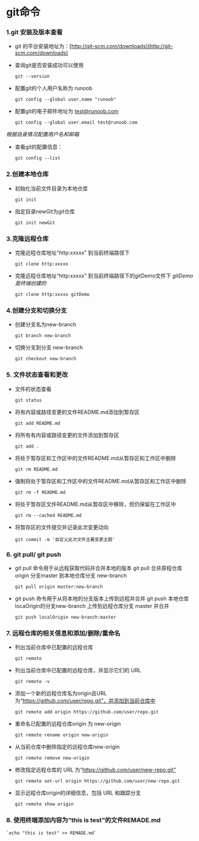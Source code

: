 # git命令
### 1.git 安装及版本查看

+ git 的平台安装地址为：[http://git-scm.com/downloads](http://git-scm.com/downloads)


+ 查询git是否安装成功可以使用

  `
  git --version
  `


+ 配置git的个人用户名称为 runoob

  `git config --global user.name "runoob"
  `


+ 配置git的电子邮件地址为 test@runoob.com

  `git config --global user.email test@runoob.com
  `


*根据自身情况配置用户名和邮箱*


+ 查看git的配置信息：

  ` git config --list
  `

### 2.创建本地仓库

+ 初始化当前文件目录为本地仓库

  ` git init
  `


+ 指定目录newGit为git仓库

  `git init newGit`

### 3.克隆远程仓库

+ 克隆远程仓库地址“http:xxxxx” 到当前终端路径下

  ` git clone http:xxxxx
  `


+ 克隆远程仓库地址“http:xxxxx” 到当前终端路径下的gitDemo文件下
  *gitDemo是终端创建的*

  `git clone http:xxxxx gitDemo
  `

### 4.创建分支和切换分支

+ 创建分支名为new-branch

  `git branch new-branch`


+ 切换分支到分支 new-branch

  `git checkout new-branch`


### 5. 文件状态查看和更改

+ 文件的状态查看

  `git status`


+ 将有内容或路径变更的文件README.md添加到暂存区

  `git add README.md`


+ 将所有有内容或路径变更的文件添加到暂存区

  `git add .`


+ 将处于暂存区和工作区中的文件README.md从暂存区和工作区中删除

  `git rm README.md`


+ 强制将处于暂存区和工作区中的文件README.md从暂存区和工作区中删除

  `git rm -f README.md`


+ 将处于暂存区文件README.md从暂存区中移除，但仍保留在工作区中

  `git rm --cached README.md`


+ 将暂存区的文件提交并记录此次变更动向

  `git commit -m '自定义此次文件主要变更主题'`
  

### 6. git pull/ git push

+ git pull 命令用于从远程获取代码并合并本地的版本
  git pull 合并原程仓库origin 分支master 到本地仓库分支 new-branch

  `git pull origin master:new-branch`
  

+ git push 命令用于从将本地的分支版本上传到远程并合并
  git push  本地仓库locaOrigin的分支new-branch 上传到远程仓库分支 master 并合并

  `git push localOrigin new-branch:master`

### 7. 远程仓库的相关信息和添加/删除/重命名

+  列出当前仓库中已配置的远程仓库

    `git remote`


+  列出当前仓库中已配置的远程仓库，并显示它们的 URL

    `git remote -v`


+ 添加一个新的远程仓库名为origin且URL为“https://github.com/user/repo.git”，并添加到当前仓库中

  `git remote add origin https://github.com/user/repo.git`


+ 重命名已配置的远程仓库origin 为 new-origin

  `git remote rename origin new-origin`


+ 从当前仓库中删除指定的远程仓库new-origin

  `git remote remove new-origin`


+ 修改指定远程仓库的 URL 为“https://github.com/user/new-repo.git”

  `git remote set-url origin https://github.com/user/new-repo.git`


+ 显示远程仓库origin的详细信息，包括 URL 和跟踪分支

  `git remote show origin`

### 8. 使用终端添加内容为“this is test”的文件REMADE.md

    `echo "this is test" >> REMADE.md`
